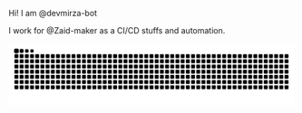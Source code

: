 Hi! I am @devmirza-bot

I work for @Zaid-maker as a CI/CD stuffs and automation.

<img src="https://github.com/devmirza-bot/devmirza-bot/blob/output/github-snake-dark.svg" />

<!-- WEATHER:START -->
<!-- WEATHER:END -->
